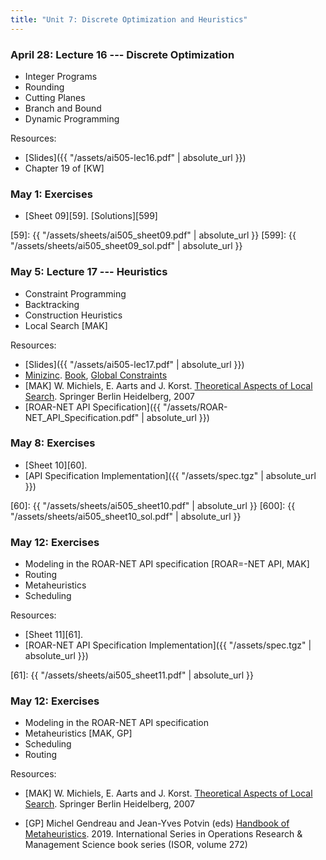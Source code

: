 ```yaml
---
title: "Unit 7: Discrete Optimization and Heuristics" 
---
```


### April 28: Lecture 16 --- Discrete Optimization

- Integer Programs
- Rounding
- Cutting Planes
- Branch and Bound
- Dynamic Programming


Resources:

- [Slides]({{ "/assets/ai505-lec16.pdf" | absolute_url }})
- Chapter 19 of [KW]


### May 1: Exercises

- [Sheet 09][59]. [Solutions][599]

[59]: {{ "/assets/sheets/ai505_sheet09.pdf" | absolute_url }}
[599]: {{ "/assets/sheets/ai505_sheet09_sol.pdf" | absolute_url }}

### May 5: Lecture 17 --- Heuristics

- Constraint Programming
- Backtracking 
- Construction Heuristics
- Local Search [MAK]

Resources:

- [Slides]({{ "/assets/ai505-lec17.pdf" | absolute_url }})
- [Minizinc](https://www.minizinc.org/).
  [Book](https://docs.minizinc.dev/_/downloads/en/stable/pdf/), [Global
  Constraints](https://docs.minizinc.dev/en/stable/lib-globals.html)
- [MAK] W. Michiels, E. Aarts and J. Korst. [Theoretical Aspects of Local
  Search](http://dx.doi.org/10.1007/978-3-540-35854-1). Springer Berlin
  Heidelberg, 2007
- [ROAR-NET API Specification]({{ "/assets/ROAR-NET_API_Specification.pdf" | absolute_url }})

### May 8: Exercises

- [Sheet 10][60].
- [API Specification Implementation]({{ "/assets/spec.tgz" | absolute_url }})

[60]: {{ "/assets/sheets/ai505_sheet10.pdf" | absolute_url }}
[600]: {{ "/assets/sheets/ai505_sheet10_sol.pdf" | absolute_url }}

### May 12: Exercises

- Modeling in the ROAR-NET API specification [ROAR=-NET API, MAK]
- Routing
- Metaheuristics
- Scheduling

Resources:

- [Sheet 11][61].
- [ROAR-NET API Specification Implementation]({{ "/assets/spec.tgz" | absolute_url }})

[61]: {{ "/assets/sheets/ai505_sheet11.pdf" | absolute_url }}

### May 12: Exercises

- Modeling in the ROAR-NET API specification
- Metaheuristics [MAK, GP]
- Scheduling
- Routing

Resources:

- [MAK] W. Michiels, E. Aarts and J. Korst. [Theoretical Aspects of Local
  Search](http://dx.doi.org/10.1007/978-3-540-35854-1). Springer Berlin
  Heidelberg, 2007

- [GP] Michel Gendreau and Jean-Yves Potvin (eds) [Handbook of
  Metaheuristics](https://doi-org.proxy1-bib.sdu.dk/10.1007/978-3-319-91086-4).
  2019. International Series in Operations Research & Management Science book
  series (ISOR, volume 272)
